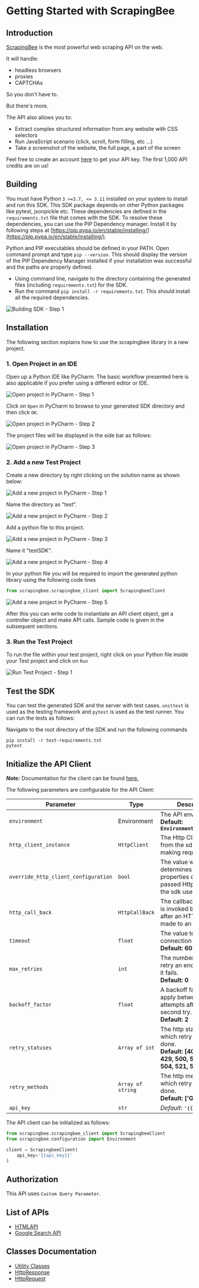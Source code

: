 
# Getting Started with ScrapingBee

## Introduction

[ScrapingBee](https://www.scrapingbee.com) is the most powerful web scraping API on the web.

It will handle:

* headless browsers
* proxies
* CAPTCHAs

So you don't have to.

But there's more.

The API also allows you to:

* Extract complex structured information from any website with CSS selectors
* Run JavaScript scenario (click, scroll, form filling, etc ...)
* Take a screenshot of the website, the full page, a part of the screen

Feel free to create an account [here](https://app.scrapingbee.com/account/register) to get your API key. The first 1,000 API credits are on us!

## Building

You must have Python `3 >=3.7, <= 3.11` installed on your system to install and run this SDK. This SDK package depends on other Python packages like pytest, jsonpickle etc. These dependencies are defined in the `requirements.txt` file that comes with the SDK. To resolve these dependencies, you can use the PIP Dependency manager. Install it by following steps at [https://pip.pypa.io/en/stable/installing/](https://pip.pypa.io/en/stable/installing/).

Python and PIP executables should be defined in your PATH. Open command prompt and type `pip --version`. This should display the version of the PIP Dependency Manager installed if your installation was successful and the paths are properly defined.

* Using command line, navigate to the directory containing the generated files (including `requirements.txt`) for the SDK.
* Run the command `pip install -r requirements.txt`. This should install all the required dependencies.

![Building SDK - Step 1](https://apidocs.io/illustration/python?workspaceFolder=Scrapingbee-Python&step=installDependencies)

## Installation

The following section explains how to use the scrapingbee library in a new project.

### 1. Open Project in an IDE

Open up a Python IDE like PyCharm. The basic workflow presented here is also applicable if you prefer using a different editor or IDE.

![Open project in PyCharm - Step 1](https://apidocs.io/illustration/python?workspaceFolder=Scrapingbee-Python&step=pyCharm)

Click on `Open` in PyCharm to browse to your generated SDK directory and then click `OK`.

![Open project in PyCharm - Step 2](https://apidocs.io/illustration/python?workspaceFolder=Scrapingbee-Python&step=openProject0)

The project files will be displayed in the side bar as follows:

![Open project in PyCharm - Step 3](https://apidocs.io/illustration/python?workspaceFolder=Scrapingbee-Python&projectName=scrapingbee&step=openProject1)

### 2. Add a new Test Project

Create a new directory by right clicking on the solution name as shown below:

![Add a new project in PyCharm - Step 1](https://apidocs.io/illustration/python?workspaceFolder=Scrapingbee-Python&projectName=scrapingbee&step=createDirectory)

Name the directory as "test".

![Add a new project in PyCharm - Step 2](https://apidocs.io/illustration/python?workspaceFolder=Scrapingbee-Python&step=nameDirectory)

Add a python file to this project.

![Add a new project in PyCharm - Step 3](https://apidocs.io/illustration/python?workspaceFolder=Scrapingbee-Python&projectName=scrapingbee&step=createFile)

Name it "testSDK".

![Add a new project in PyCharm - Step 4](https://apidocs.io/illustration/python?workspaceFolder=Scrapingbee-Python&projectName=scrapingbee&step=nameFile)

In your python file you will be required to import the generated python library using the following code lines

```python
from scrapingbee.scrapingbee_client import ScrapingbeeClient
```

![Add a new project in PyCharm - Step 5](https://apidocs.io/illustration/python?workspaceFolder=Scrapingbee-Python&projectName=scrapingbee&libraryName=scrapingbee.scrapingbee_client&className=ScrapingbeeClient&step=projectFiles)

After this you can write code to instantiate an API client object, get a controller object and  make API calls. Sample code is given in the subsequent sections.

### 3. Run the Test Project

To run the file within your test project, right click on your Python file inside your Test project and click on `Run`

![Run Test Project - Step 1](https://apidocs.io/illustration/python?workspaceFolder=Scrapingbee-Python&projectName=scrapingbee&libraryName=scrapingbee.scrapingbee_client&className=ScrapingbeeClient&step=runProject)

## Test the SDK

You can test the generated SDK and the server with test cases. `unittest` is used as the testing framework and `pytest` is used as the test runner. You can run the tests as follows:

Navigate to the root directory of the SDK and run the following commands

```
pip install -r test-requirements.txt
pytest
```

## Initialize the API Client

**_Note:_** Documentation for the client can be found [here.](doc/client.md)

The following parameters are configurable for the API Client:

| Parameter | Type | Description |
|  --- | --- | --- |
| `environment` | Environment | The API environment. <br> **Default: `Environment.PRODUCTION`** |
| `http_client_instance` | `HttpClient` | The Http Client passed from the sdk user for making requests |
| `override_http_client_configuration` | `bool` | The value which determines to override properties of the passed Http Client from the sdk user |
| `http_call_back` | `HttpCallBack` | The callback value that is invoked before and after an HTTP call is made to an endpoint |
| `timeout` | `float` | The value to use for connection timeout. <br> **Default: 60** |
| `max_retries` | `int` | The number of times to retry an endpoint call if it fails. <br> **Default: 0** |
| `backoff_factor` | `float` | A backoff factor to apply between attempts after the second try. <br> **Default: 2** |
| `retry_statuses` | `Array of int` | The http statuses on which retry is to be done. <br> **Default: [408, 413, 429, 500, 502, 503, 504, 521, 522, 524]** |
| `retry_methods` | `Array of string` | The http methods on which retry is to be done. <br> **Default: ['GET', 'PUT']** |
| `api_key` | `str` | *Default*: `'{{api_key}}'` |

The API client can be initialized as follows:

```python
from scrapingbee.scrapingbee_client import ScrapingbeeClient
from scrapingbee.configuration import Environment

client = ScrapingbeeClient(
    api_key='{{api_key}}'
)
```

## Authorization

This API uses `Custom Query Parameter`.

## List of APIs

* [HTMLAPI](doc/controllers/htmlapi.md)
* [Google Search API](doc/controllers/google-search-api.md)

## Classes Documentation

* [Utility Classes](doc/utility-classes.md)
* [HttpResponse](doc/http-response.md)
* [HttpRequest](doc/http-request.md)

